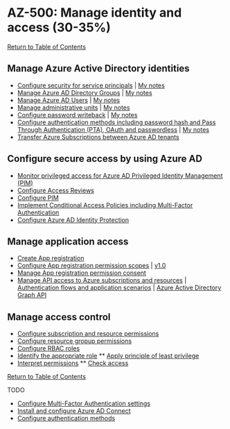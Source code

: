 # AZ-500: Manage identity and access (30-35%)

[Return to Table of Contents](../README.md)

## Manage Azure Active Directory identities
* [Configure security for service principals](https://docs.microsoft.com/en-us/azure/active-directory/fundamentals/service-accounts-principal) | [My notes](11-Configure%20security%20for%20service%20principals.md)
* [Manage Azure AD Directory Groups](https://docs.microsoft.com/en-us/microsoft-365/enterprise/manage-microsoft-365-groups) | [My notes](12-Manage%20Azure%20AD%20directory%20groups.md)
* [Manage Azure AD Users](https://docs.microsoft.com/en-us/microsoft-365/enterprise/manage-microsoft-365-accounts) | [My notes](13-Manage%20Azure%20AD%20users.md)
* [Manage administrative units](https://docs.microsoft.com/en-us/azure/active-directory/roles/administrative-units) | [My notes](14-Manage%20administrative%20units.md)
* [Configure password writeback](https://docs.microsoft.com/en-us/azure/active-directory/authentication/concept-sspr-writeback) | [My notes](15-Configure%20password%20writeback.md)
* [Configure authentication methods including password hash and Pass Through Authentication (PTA), OAuth and passwordless](https://docs.microsoft.com/en-us/azure/active-directory/authentication/concept-authentication-methods) | [My notes](16-Configure%20authentication%20methods%20including%20password%20hash%20and%20Pass%20Through%20Authentication%20(PTA),%20OAuth,%20and%20passwordless.md)
* [Transfer Azure Subscriptions between Azure AD tenants](https://docs.microsoft.com/en-us/azure/cost-management-billing/manage/billing-subscription-transfer)

## Configure secure access by using Azure AD

* [Monitor privileged access for Azure AD Privileged Identity Management (PIM)](https://docs.microsoft.com/en-us/azure/active-directory/privileged-identity-management/pim-deployment-plan)
* [Configure Access Reviews](https://docs.microsoft.com/en-us/azure/active-directory/governance/access-reviews-overview)
* [Configure PIM](https://docs.microsoft.com/en-us/azure/active-directory/privileged-identity-management/pim-getting-started)
* [Implement Conditional Access Policies including Multi-Factor Authentication](https://docs.microsoft.com/en-us/azure/active-directory/conditional-access/best-practices)
* [Configure Azure AD Identity Protection](https://docs.microsoft.com/en-us/azure/active-directory/identity-protection/)

## Manage application access
* [Create App registration](https://docs.microsoft.com/en-us/azure/active-directory/develop/quickstart-register-app)
* [Configure App registration permission scopes](https://docs.microsoft.com/en-us/azure/active-directory/develop/v2-permissions-and-consent) | [v1.0](https://docs.microsoft.com/en-us/azure/active-directory/develop/v1-permissions-and-consent)
* [Manage App registration permission consent](https://docs.microsoft.com/en-us/azure/active-directory/develop/consent-framework)
* [Manage API access to Azure subscriptions and resources](https://docs.microsoft.com/en-us/azure/api-management/api-management-howto-aad) | [Authentication flows and application scenarios](https://docs.microsoft.com/en-us/azure/active-directory/develop/authentication-flows-app-scenarios) | [Azure Active Directory Graph API](https://docs.microsoft.com/en-us/azure/active-directory/develop/active-directory-graph-api)

## Manage access control
* [Configure subscription and resource permissions]()
* [Configure resource gropup permissions]()
* [Configure RBAC roles]()
* [Identify the appropriate role]()
** [Apply principle of least privilege]()
* [Interpret permissions]()
** [Check access]()

[Return to Table of Contents](../README.md)


TODO
* [Configure Multi-Factor Authentication settings](https://docs.microsoft.com/en-us/azure/active-directory/authentication/howto-mfa-mfasettings)
* [Install and configure Azure AD Connect](https://docs.microsoft.com/en-us/azure/active-directory/hybrid/how-to-connect-install-custom)
* [Configure authentication methods](https://docs.microsoft.com/en-us/azure/security/fundamentals/choose-ad-authn)


